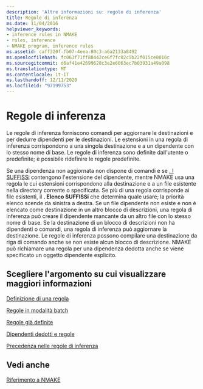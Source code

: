 ```yaml
---
description: 'Altre informazioni su: regole di inferenza'
title: Regole di inferenza
ms.date: 11/04/2016
helpviewer_keywords:
- inference rules in NMAKE
- rules, inference
- NMAKE program, inference rules
ms.assetid: caff320f-fb07-4eea-80c3-a6a2133a8492
ms.openlocfilehash: fc063f71ff88442ce6f7fc02c5b22f015ce0010c
ms.sourcegitcommit: d6af41e42699628c3e2e6063ec7b03931a49a098
ms.translationtype: MT
ms.contentlocale: it-IT
ms.lasthandoff: 12/11/2020
ms.locfileid: "97199753"
---
```

# <a name="inference-rules"></a>Regole di inferenza

Le regole di inferenza forniscono comandi per aggiornare le destinazioni e per dedurre dipendenti per le destinazioni. Le estensioni in una regola di inferenza corrispondono a una singola destinazione e a un dipendente con lo stesso nome di base. Le regole di inferenza sono definite dall'utente o predefinite; è possibile ridefinire le regole predefinite.

Se una dipendenza non aggiornata non dispone di comandi e se [. I SUFFISSi](dot-directives.md) contengono l'estensione del dipendente, mentre NMAKE usa una regola le cui estensioni corrispondono alla destinazione e a un file esistente nella directory corrente o specificata. Se più di una regola corrisponde ai file esistenti, il **. Elenco SUFFISSi** che determina quale usare; la priorità elenco scende da sinistra a destra. Se un file dipendente non esiste e non è elencato come destinazione in un altro blocco di descrizioni, una regola di inferenza può creare il dipendente mancante da un altro file con lo stesso nome di base. Se la destinazione di un blocco di descrizioni non ha dipendenti o comandi, una regola di inferenza può aggiornare la destinazione. Le regole di inferenza possono compilare una destinazione da riga di comando anche se non esiste alcun blocco di descrizione. NMAKE può richiamare una regola per una dipendenza dedotta anche se viene specificato un oggetto dipendente esplicito.

## <a name="what-do-you-want-to-know-more-about"></a>Scegliere l'argomento su cui visualizzare maggiori informazioni

[Definizione di una regola](defining-a-rule.md)

[Regole in modalità batch](batch-mode-rules.md)

[Regole già definite](predefined-rules.md)

[Dipendenti dedotti e regole](inferred-dependents-and-rules.md)

[Precedenza nelle regole di inferenza](precedence-in-inference-rules.md)

## <a name="see-also"></a>Vedi anche

[Riferimento a NMAKE](nmake-reference.md)
